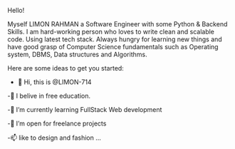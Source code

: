 Hello! 


 Myself LIMON RAHMAN a Software Engineer
 with some Python & Backend Skills. I am hard-working person who loves to write clean and scalable code. Using latest tech stack. Always hungry for learning new things and have good grasp of Computer Science fundamentals such as Operating system, DBMS, Data structures and Algorithms.

Here are some ideas to get you started:

 - 👋 Hi, this is @LIMON-714
 
 -🔭 I belive in free education.
 
 -🌱 I’m currently learning FullStack Web development
 
 -👯 I’m open for freelance projects
 
 -📫 like to design and fashion ...

<!---
LIMON-714/LIMON-714 is a ✨ special ✨ repository because its `README.md` (this file) appears on your GitHub profile.
You can click the Preview link to take a look at your changes.
--->
